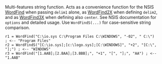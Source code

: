 Multi-features string function. Acts as a convenience function for the NSIS [WordFind](http://nsis.sourceforge.net/WordFind) when passing `delim1` alone, as [WordFind2X](http://nsis.sourceforge.net/WordFind2X) when defining `delim2`, and as [WordFind3X](http://nsis.sourceforge.net/WordFind3X) when defining also `center`. See NSIS documentation for `options` and detailed usage. Use `WordFindS(...)` for case-sensitive string comparison.

    r1 = WordFind("C:\io.sys C:\Program Files C:\WINDOWS", "-02", " C:\") ; <-- "Program Files"
    r2 = WordFindS("[C:\io.sys];[c:\logo.sys];[C:\WINDOWS]", "+2", "[C:\", "];") ; <-- "WINDOWS"
    r3 = WordFind("[1.AAB];[2.BAA];[3.BBB];", "+1", "[", "];", "AA") ; <-- "1.AAB"
